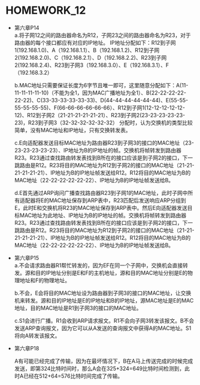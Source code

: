 # HOMEWORK_12
- 第六章P14  
   a.将子网12之间的路由器命名为R12，子网23之间的路由器命名为R23，对于路由器的每个接口都应有对应的IP地址。 IP地址分配如下：R12到子网1(192.168.1.0)、A（192.168.1.1）、B（192.168.1.2)、R12到子网2(192.168.2.0)、C（192.168.2.1）、D（192.168.2.2)、R23到子网2(192.168.2.4)、R23到子网3（192.168.3.0）、E（192.168.3.1）、F（192.168.3.2）
   
   b.MAC地址只需要保证长度为6字节且唯一即可，这里随意分配如下：A(11-11-11-11-11-10)（不能为全1，因为MAC广播地址为全1）、B(22-22-22-22-22-22)、C(33-33-33-33-33-33)、D(44-44-44-44-44-44)、E(55-55-55-55-55-55)、F(66-66-66-66-66-66）、R12到子网1(12-12-12-12-12-12)、R12到子网2（21-21-21-21-21-21）、R23到子网2(23-23-23-23-23-23)，R23到子网3（32-32-32-32-32-32） 分配时，认为交换机的类型比较简单，没有MAC地址和IP地址，只有交换转发表。
   
   c.E向适配器发送目标MAC地址为路由器R23到子网3的接口的MAC地址（23-23-23-23-23-23）、IP地址为B的IP地址的帧。交换机将帧转发到路由器R23。R23通过查找路由转发表找到B所在的接口应该是到子网2的接口，下一跳路由是R12。R23将目的MAC地址为R12到子网2的接口的MAC地址（21-21-21-21-21-21）、IP地址为B的IP地址帧发送给R12。R12将目的MAC地址为B的MAC地址（22-22-22-22-22-22）、IP地址为B的IP地址帧发送给B。
   
   d.E首先通过ARP询问广播查找路由器R23到子网1的MAC地址，此时子网中所有适配器将E的MAC地址保存到ARP表中，R23匹配后发送响应ARP分组到E，此时E和交换机将R23的MAC地址保存到ARP表中。然后E向适配器发送目标MAC地址为此地址、IP地址为B的IP地址的帧。交换机将帧转发到路由器R23。R23通过查找路由转发表找到B所在的接口应该是到子网2的接口，下一跳路由是R12。R23将目的MAC地址为R12到子网2的接口的MAC地址（21-21-21-21-21-21）、IP地址为B的IP地址帧发送给R12。R12将目的MAC地址为B的MAC地址（22-22-22-22-22-22）、IP地址为B的IP地址帧发送给B。
   
- 第六章P15    
  a.不会请求路由器R1帮忙转发的，因为EF在同一个子网中，交换机会直接转发。源和目的IP地址分别是E和F的主机地址，源和目的MAC地址分别是E的物理地址和F的物理地址。
  
  b.不会，E会将目的MAC地址设为路由器到子网3的接口的MAC地址，让交换机来转发。源和目的IP地址是E的IP地址和B的IP地址，源MAC地址是E的MAC地址，目的MAC地址是R1到子网3的接口的MAC地址。
  
  c.S1会进行广播。R1会收到ARP请求报文。R1不会向子网3转发该报文。B不会发送ARP查询报文，因为它可以从A发送的查询报文中获得A的MAC地址。S1将向A转发该报文。
  
  
- 第六章P18   

  A有可能已经完成了传输，因为在最坏情况下，B在A马上传送完成的时候完成发送，即第324比特时间时，那么A会在325+324=649比特时间检测到，此时A已经在512+64=576比特时间完成了传输。